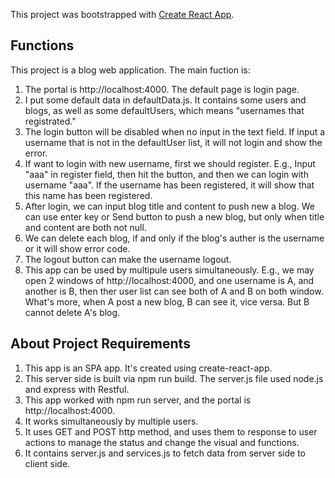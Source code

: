 This project was bootstrapped with [Create React App](https://github.com/facebook/create-react-app).

## Functions

This project is a blog web application. The main fuction is:
1. The portal is http://localhost:4000. The default page is login page.
2. I put some default data in defaultData.js. It contains some users and blogs, as well as some defaultUsers, which means "usernames that registrated."
3. The login button will be disabled when no input in the text field. If input a username that is not in the defaultUser list, it will not login and show the error.
4. If want to login with new username, first we should register. E.g., Input "aaa" in register field, then hit the button, and then we can login with username "aaa". If the username has been registered, it will show that this name has been registered.
5. After login, we can input blog title and content to push new a blog. We can use enter key or Send button to push a new blog, but only when title and content are both not null.
6. We can delete each blog, if and only if the blog's auther is the username or it will show error code.
7. The logout button can make the username logout.
8. This app can be used by multipule users simultaneously. E.g., we may open 2 windows of http://localhost:4000, and one username is A, and another is B, then ther user list can see both of A and B on both window. What's more, when A post a new blog, B can see it, vice versa. But B cannot delete A's blog.

## About Project Requirements

1. This app is an SPA app. It's created using create-react-app.
2. This server side is built via npm run build. The server.js file used node.js and express with Restful.
3. This app worked with npm run server, and the portal is http://localhost:4000.
4. It works simultaneously by multiple users.
5. It uses GET and POST http method, and uses them to response to user actions to manage the status and change the visual and functions.
6. It contains server.js and services.js to fetch data from server side to client side.
